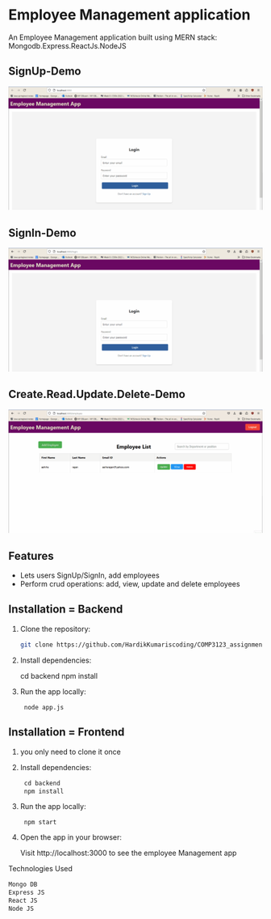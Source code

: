# Employee Management application

An Employee Management application built using MERN stack: Mongodb.Express.ReactJs.NodeJS

##  SignUp-Demo

![SignUp demo](./assets/employee-SignUp-demo.gif)

##  SignIn-Demo

![SignIn demo](./assets/employee-SignIn-demo.gif)


##  Create.Read.Update.Delete-Demo

![CRUD demo](./assets/employee-CRUD-demo.gif)



## Features
- Lets users SignUp/SignIn, add employees
- Perform crud operations: add, view, update and delete employees


## Installation =  Backend

1. Clone the repository:
   ```bash
   git clone https://github.com/HardikKumariscoding/COMP3123_assignment-2/tree/main

2.   Install dependencies:

        cd backend
        npm install

3. Run the app locally:        

        node app.js

## Installation = Frontend

1. you only need to clone it once

2. Install dependencies:

        cd backend
        npm install

3. Run the app locally:

        npm start
        



4. Open the app in your browser:

    Visit http://localhost:3000 to see the employee Management app 


Technologies Used

    Mongo DB
    Express JS
    React JS
    Node JS